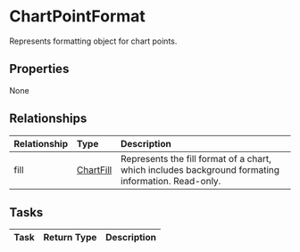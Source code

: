 # ChartPointFormat

Represents formatting object for chart points.

## Properties
None

## Relationships
| Relationship | Type	|Description|
|:---------------|:--------|:----------|
|fill|[ChartFill](chartfill.md)|Represents the fill format of a chart, which includes background formating information. Read-only.|

## Tasks

| Task		   | Return Type	|Description|
|:---------------|:--------|:----------|
